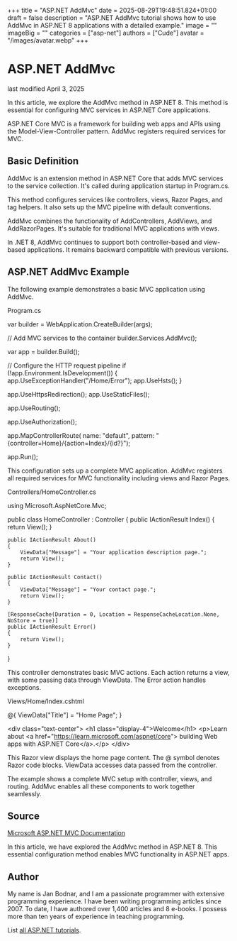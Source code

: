+++
title = "ASP.NET AddMvc"
date = 2025-08-29T19:48:51.824+01:00
draft = false
description = "ASP.NET AddMvc tutorial shows how to use AddMvc in ASP.NET 8 applications with a detailed example."
image = ""
imageBig = ""
categories = ["asp-net"]
authors = ["Cude"]
avatar = "/images/avatar.webp"
+++

# ASP.NET AddMvc

last modified April 3, 2025

In this article, we explore the AddMvc method in ASP.NET 8. This method is
essential for configuring MVC services in ASP.NET Core applications.

ASP.NET Core MVC is a framework for building web apps and APIs using the
Model-View-Controller pattern. AddMvc registers required services for MVC.

## Basic Definition

AddMvc is an extension method in ASP.NET Core that adds MVC services to the
service collection. It's called during application startup in Program.cs.

This method configures services like controllers, views, Razor Pages, and
tag helpers. It also sets up the MVC pipeline with default conventions.

AddMvc combines the functionality of AddControllers, AddViews, and
AddRazorPages. It's suitable for traditional MVC applications with views.

In .NET 8, AddMvc continues to support both controller-based and view-based
applications. It remains backward compatible with previous versions.

## ASP.NET AddMvc Example

The following example demonstrates a basic MVC application using AddMvc.

Program.cs
  

var builder = WebApplication.CreateBuilder(args);

// Add MVC services to the container
builder.Services.AddMvc();

var app = builder.Build();

// Configure the HTTP request pipeline
if (!app.Environment.IsDevelopment())
{
    app.UseExceptionHandler("/Home/Error");
    app.UseHsts();
}

app.UseHttpsRedirection();
app.UseStaticFiles();

app.UseRouting();

app.UseAuthorization();

app.MapControllerRoute(
    name: "default",
    pattern: "{controller=Home}/{action=Index}/{id?}");

app.Run();

This configuration sets up a complete MVC application. AddMvc registers all
required services for MVC functionality including views and Razor Pages.

Controllers/HomeController.cs
  

using Microsoft.AspNetCore.Mvc;

public class HomeController : Controller
{
    public IActionResult Index()
    {
        return View();
    }

    public IActionResult About()
    {
        ViewData["Message"] = "Your application description page.";
        return View();
    }

    public IActionResult Contact()
    {
        ViewData["Message"] = "Your contact page.";
        return View();
    }

    [ResponseCache(Duration = 0, Location = ResponseCacheLocation.None, NoStore = true)]
    public IActionResult Error()
    {
        return View();
    }
}

This controller demonstrates basic MVC actions. Each action returns a view,
with some passing data through ViewData. The Error action handles exceptions.

Views/Home/Index.cshtml
  

@{
    ViewData["Title"] = "Home Page";
}

&lt;div class="text-center"&gt;
    &lt;h1 class="display-4"&gt;Welcome&lt;/h1&gt;
    &lt;p&gt;Learn about &lt;a href="https://learn.microsoft.com/aspnet/core"&gt;
    building Web apps with ASP.NET Core&lt;/a&gt;.&lt;/p&gt;
&lt;/div&gt;

This Razor view displays the home page content. The @ symbol denotes Razor
code blocks. ViewData accesses data passed from the controller.

The example shows a complete MVC setup with controller, views, and routing.
AddMvc enables all these components to work together seamlessly.

## Source

[Microsoft ASP.NET MVC Documentation](https://learn.microsoft.com/en-us/aspnet/core/mvc/overview?view=aspnetcore-8.0)

In this article, we have explored the AddMvc method in ASP.NET 8. This
essential configuration method enables MVC functionality in ASP.NET apps.

## Author

My name is Jan Bodnar, and I am a passionate programmer with extensive
programming experience. I have been writing programming articles since 2007.
To date, I have authored over 1,400 articles and 8 e-books. I possess more
than ten years of experience in teaching programming.

List [all ASP.NET tutorials](/all/#asp-net).